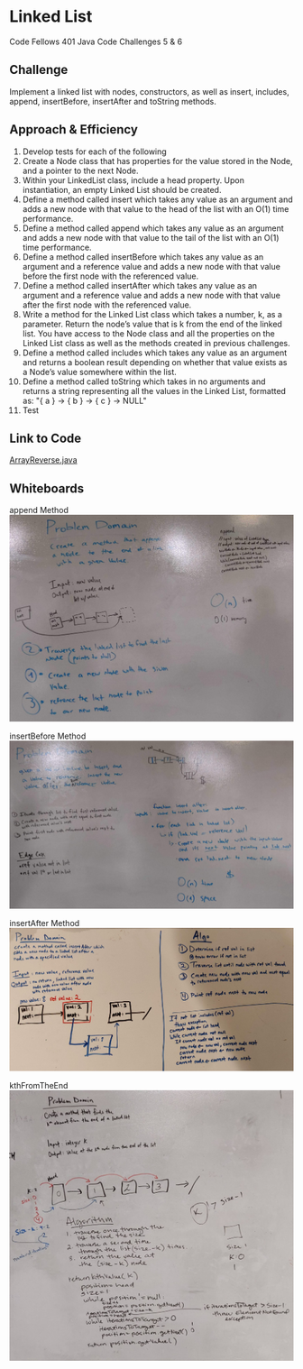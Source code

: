 # Linked List
Code Fellows 401 Java Code Challenges 5 & 6

## Challenge
Implement a linked list with nodes, constructors, as well as insert, includes, append, insertBefore, insertAfter and toString methods.

## Approach & Efficiency
1. Develop tests for each of the following
2. Create a Node class that has properties for the value stored in the Node, and a pointer to the next Node.
3. Within your LinkedList class, include a head property. Upon instantiation, an empty Linked List should be created.
4. Define a method called insert which takes any value as an argument and adds a new node with that value to the head of the list with an O(1) time performance.
5. Define a method called append which takes any value as an argument and adds a new node with that value to the tail of the list with an O(1) time performance.
6. Define a method called insertBefore which takes any value as an argument and a reference value and adds a new node with that value before the first node with the referenced value.
7. Define a method called insertAfter which takes any value as an argument and a reference value and adds a new node with that value after the first node with the referenced value.
8. Write a method for the Linked List class which takes a number, k, as a parameter. Return the node’s value that is k from the end of the linked list. You have access to the Node class and all the properties on the Linked List class as well as the methods created in previous challenges.
8. Define a method called includes which takes any value as an argument and returns a boolean result depending on whether that value exists as a Node’s value somewhere within the list.
9. Define a method called toString which takes in no arguments and returns a string representing all the values in the Linked List, formatted as:
   "{ a } -> { b } -> { c } -> NULL"
10. Test

## Link to Code
[ArrayReverse.java](../src/main/java/code401Challenges/LinkedList/LinkedList.java)

## Whiteboards

append Method
![append](../assets/appendsWhiteboard.jpg)

insertBefore Method
![insertBefore](../assets/insertBeforeWhiteboard.jpg)

insertAfter Method
![insertAfter](../assets/insertAfter.jpg) 

kthFromTheEnd
![kthFromTheEnd](../assets/kthFromEnd.jpg)


